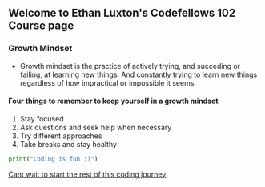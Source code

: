 ## Welcome to Ethan Luxton's Codefellows 102 Course page

### Growth Mindset

* Growth mindset is the practice of actively trying, and succeding or failing, at learning new things. And constantly trying to learn new things regardless of how impractical or impossible it seems.

#### Four things to remember to keep yourself in a growth mindset
1. Stay focused
2. Ask questions and seek help when necessary
3. Try different approaches
4. Take breaks and stay healthy

```python
print("Coding is fun :)")
```

[Cant wait to start the rest of this coding journey](https://www.codefellows.com) 

